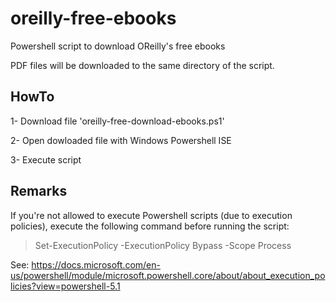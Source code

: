 # oreilly-free-ebooks
Powershell script to download OReilly's free ebooks

PDF files will be downloaded to the same directory of the script.

HowTo
-----
1- Download file 'oreilly-free-download-ebooks.ps1'

2- Open dowloaded file with Windows Powershell ISE

3- Execute script

Remarks
-------
If you're not allowed to execute Powershell scripts (due to execution policies), execute the following command before running the script:
> Set-ExecutionPolicy -ExecutionPolicy Bypass -Scope Process
  
See: https://docs.microsoft.com/en-us/powershell/module/microsoft.powershell.core/about/about_execution_policies?view=powershell-5.1
